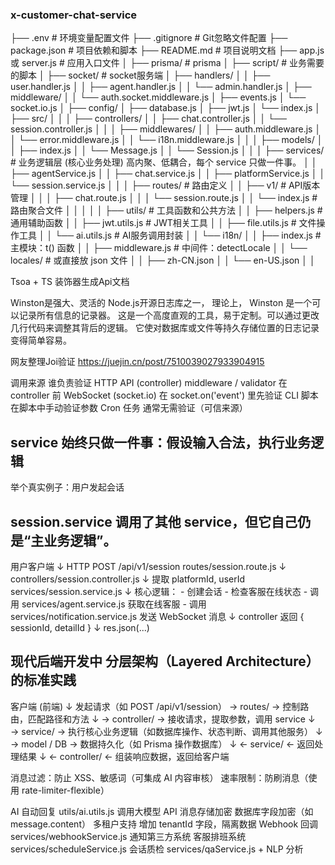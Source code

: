 ### x-customer-chat-service
├── .env                          # 环境变量配置文件
├── .gitignore                    # Git忽略文件配置
├── package.json                  # 项目依赖和脚本
├── README.md                     # 项目说明文档
├── app.js 或 server.js           # 应用入口文件
│
├── prisma/                       # prisma
│
├── script/                       # 业务需要的脚本
│
├── socket/                       # socket服务端
│   ├── handlers/
│   │   ├── user.handler.js
│   │   ├── agent.handler.js
│   │   └── admin.handler.js
│   ├── middleware/
│   │   └── auth.socket.middleware.js
│   ├── events.js
│   └── socket.io.js
│
├── config/
│   ├── database.js
│   ├── jwt.js
│   └── index.js
│
├── src/
│   │
│   ├── controllers/
│   │   ├── chat.controller.js
│   │   └── session.controller.js
│   │
│   ├── middlewares/
│   │   ├── auth.middleware.js
│   │   └── error.middleware.js
│   │   └── i18n.middleware.js
│   │
│   ├── models/
│   │   ├── index.js
│   │   └── Message.js
│   │   └── Session.js
│   │
│   ├── services/                 # 业务逻辑层 (核心业务处理) 高内聚、低耦合，每个 service 只做一件事。
│   │   ├── agentService.js
│   │   ├── chat.service.js
│   │   ├── platformService.js
│   │   └── session.service.js
│   │
│   ├── routes/                   # 路由定义
│   │   ├── v1/                   # API版本管理
│   │   │   ├── chat.route.js
│   │   │   └── session.route.js
│   │   └── index.js              # 路由聚合文件
│   │
│   │
│   ├── utils/                    # 工具函数和公共方法
│   │   ├── helpers.js            # 通用辅助函数
│   │   ├── jwt.utils.js          # JWT相关工具
│   │   ├── file.utils.js         # 文件操作工具
│   │   └── ai.utils.js           # AI服务调用封装
│   │   └── i18n/
│   │       ├── index.js          # 主模块：t() 函数
│   │       ├── middleware.js     # 中间件：detectLocale
│   │       └── locales/          # 或直接放 json 文件
│   │           ├── zh-CN.json
│   │           └── en-US.json
│   │


Tsoa + TS 装饰器生成Api文档

Winston是强大、灵活的 Node.js开源日志库之一，
理论上， Winston  是一个可以记录所有信息的记录器。
这是一个高度直观的工具，易于定制。可以通过更改几行代码来调整其背后的逻辑。
它使对数据库或文件等持久存储位置的日志记录变得简单容易。

网友整理Joi验证
https://juejin.cn/post/7510039027933904915

调用来源	谁负责验证
HTTP API (controller)	middleware / validator 在 controller 前
WebSocket (socket.io)	在 socket.on('event') 里先验证
CLI 脚本	在脚本中手动验证参数
Cron 任务	通常无需验证（可信来源）
## service 始终只做一件事：假设输入合法，执行业务逻辑

举个真实例子：用户发起会话
## session.service 调用了其他 service，但它自己仍是“主业务逻辑”。
用户客户端
    ↓ HTTP POST /api/v1/session
routes/session.route.js
    ↓
controllers/session.controller.js
    ↓ 提取 platformId, userId
services/session.service.js
    ↓ 核心逻辑：
      - 创建会话
      - 检查客服在线状态
      - 调用 services/agent.service.js 获取在线客服
      - 调用 services/notification.service.js 发送 WebSocket 消息
    ↓
controller 返回 { sessionId, detailId }
    ↓
res.json(...)


## 现代后端开发中 分层架构（Layered Architecture） 的标准实践
客户端 (前端)
    ↓ 发起请求（如 POST /api/v1/session）
→ routes/         → 控制路由，匹配路径和方法
    ↓
→ controller/     → 接收请求，提取参数，调用 service
    ↓
→ service/        → 执行核心业务逻辑（如数据库操作、状态判断、调用其他服务）
    ↓
→ model / DB      → 数据持久化（如 Prisma 操作数据库）
    ↓
← service/        ← 返回处理结果
    ↓
← controller/     ← 组装响应数据，返回给客户端



消息过滤：防止 XSS、敏感词（可集成 AI 内容审核）
速率限制：防刷消息（使用 rate-limiter-flexible）

AI 自动回复	utils/ai.utils.js 调用大模型 API
消息存储加密	数据库字段加密（如 message.content）
多租户支持	增加 tenantId 字段，隔离数据
Webhook 回调	services/webhookService.js 通知第三方系统
客服排班系统	services/scheduleService.js
会话质检	services/qaService.js + NLP 分析
